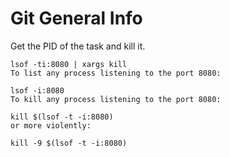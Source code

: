 # Git General Info

Get the PID of the task and kill it.

```text
lsof -ti:8080 | xargs kill
To list any process listening to the port 8080:

lsof -i:8080
To kill any process listening to the port 8080:

kill $(lsof -t -i:8080)
or more violently:

kill -9 $(lsof -t -i:8080)
```

